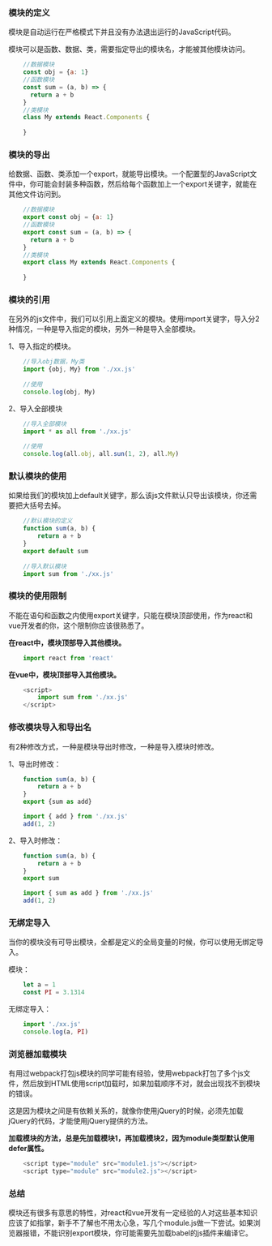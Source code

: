 ### 模块的定义

模块是自动运行在严格模式下并且没有办法退出运行的JavaScript代码。

模块可以是函数、数据、类，需要指定导出的模块名，才能被其他模块访问。
```javascript
    //数据模块
    const obj = {a: 1}
    //函数模块
    const sum = (a, b) => {
      return a + b
    }
    //类模块
    class My extends React.Components {
    
    }
```  
### 模块的导出

给数据、函数、类添加一个export，就能导出模块。一个配置型的JavaScript文件中，你可能会封装多种函数，然后给每个函数加上一个export关键字，就能在其他文件访问到。
```javascript
    //数据模块
    export const obj = {a: 1}
    //函数模块
    export const sum = (a, b) => {
      return a + b
    }
    //类模块
    export class My extends React.Components {
    
    }
```   
### 模块的引用

在另外的js文件中，我们可以引用上面定义的模块。使用import关键字，导入分2种情况，一种是导入指定的模块，另外一种是导入全部模块。

1、导入指定的模块。
```javascript
    //导入obj数据，My类
    import {obj, My} from './xx.js'
    
    //使用
    console.log(obj, My)
```   
2、导入全部模块
```javascript
    //导入全部模块
    import * as all from './xx.js'
    
    //使用
    console.log(all.obj, all.sun(1, 2), all.My)
```
### 默认模块的使用

如果给我们的模块加上default关键字，那么该js文件默认只导出该模块，你还需要把大括号去掉。
```javascript
    //默认模块的定义
    function sum(a, b) {
        return a + b
    }
    export default sum
    
    //导入默认模块
    import sum from './xx.js'
```
### 模块的使用限制

不能在语句和函数之内使用export关键字，只能在模块顶部使用，作为react和vue开发者的你，这个限制你应该很熟悉了。

**在react中，模块顶部导入其他模块。**
```javascript
    import react from 'react'
```
**在vue中，模块顶部导入其他模块。**
```javascript
    <script>
        import sum from './xx.js'
    </script>
```

### 修改模块导入和导出名

有2种修改方式，一种是模块导出时修改，一种是导入模块时修改。

1、导出时修改：
```javascript
    function sum(a, b) {
        return a + b
    }
    export {sum as add}

    import { add } from './xx.js'
    add(1, 2)
```
2、导入时修改：
```javascript
    function sum(a, b) {
        return a + b
    }
    export sum

    import { sum as add } from './xx.js'
    add(1, 2)
```
### 无绑定导入

当你的模块没有可导出模块，全都是定义的全局变量的时候，你可以使用无绑定导入。

模块：
```javascript
    let a = 1
    const PI = 3.1314
```
无绑定导入：
```javascript
    import './xx.js'
    console.log(a, PI)
```
### 浏览器加载模块

有用过webpack打包js模块的同学可能有经验，使用webpack打包了多个js文件，然后放到HTML使用script加载时，如果加载顺序不对，就会出现找不到模块的错误。

这是因为模块之间是有依赖关系的，就像你使用jQuery的时候，必须先加载jQuery的代码，才能使用jQuery提供的方法。

**加载模块的方法，总是先加载模块1，再加载模块2，因为module类型默认使用defer属性。**
```javascript
    <script type="module" src="module1.js"></script>
    <script type="module" src="module2.js"></script>
```
### 总结

模块还有很多有意思的特性，对react和vue开发有一定经验的人对这些基本知识应该了如指掌，新手不了解也不用太心急，写几个module.js做一下尝试。如果浏览器报错，不能识别export模块，你可能需要先加载babel的js插件来编译它。


  [1]: https://segmentfault.com/a/1190000010199272